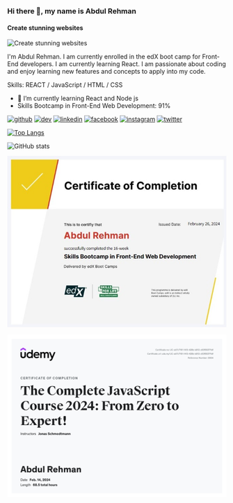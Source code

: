 ### Hi there 👋, my name is Abdul Rehman
#### Create stunning websites
![Create stunning websites](https://media.licdn.com/dms/image/D4E16AQGziNiHgPwpCw/profile-displaybackgroundimage-shrink_350_1400/0/1705314374710?e=1710979200&v=beta&t=ki0Y74j0tcWFwtyDmU_AXlHQuHb-AV1M_Cm4izLQDFc)

I'm Abdul Rehman. I am currently enrolled in the edX boot camp for Front-End developers. I am currently learning React. I am passionate about coding and enjoy learning new features and concepts to apply into my code.

Skills: REACT / JavaScript / HTML / CSS

- 🌱 I’m currently learning React and Node js
- Skills Bootcamp in Front-End Web Development: 91%

[<img src='https://cdn.jsdelivr.net/npm/simple-icons@3.0.1/icons/github.svg' alt='github' height='40'>](https://github.com/programmer90000)  [<img src='https://cdn.jsdelivr.net/npm/simple-icons@3.0.1/icons/dev-dot-to.svg' alt='dev' height='40'>](https://dev.to/programmer90000)  [<img src='https://cdn.jsdelivr.net/npm/simple-icons@3.0.1/icons/linkedin.svg' alt='linkedin' height='40'>](https://www.linkedin.com/in/abdul-rehman-programmer/)  [<img src='https://cdn.jsdelivr.net/npm/simple-icons@3.0.1/icons/facebook.svg' alt='facebook' height='40'>](https://www.facebook.com/profile.php?id=100089534315685)  [<img src='https://cdn.jsdelivr.net/npm/simple-icons@3.0.1/icons/instagram.svg' alt='instagram' height='40'>](https://www.instagram.com/programmer90000/)  [<img src='https://cdn.jsdelivr.net/npm/simple-icons@3.0.1/icons/twitter.svg' alt='twitter' height='40'>](https://twitter.com/programmer90000)  

[![Top Langs](https://github-readme-stats.vercel.app/api/top-langs/?username=programmer90000)](https://github.com/anuraghazra/github-readme-stats)

![GitHub stats](https://github-readme-stats.vercel.app/api?username=programmer90000&show_icons=true&count_private=true)  

![Skills Bootcamp In Front-End Web Development Certificate](certificate-for-skills-bootcamp-in-front-end-web-development.jpg)

![The Complete JavaScript Course 2024 From Zero To Expert Certificate](the-complete-JavaScript-course-2024-from-zero-to-expert.jpg)
